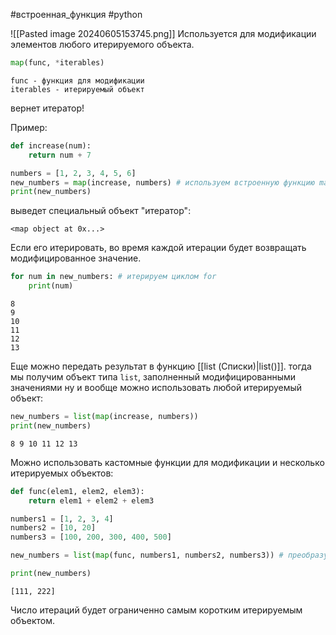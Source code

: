 #встроенная_функция #python 

![[Pasted image 20240605153745.png]]
Используется для модификации элементов любого итерируемого объекта.
```python
map(func, *iterables)
```
	func - функция для модификации
	iterables - итерируемый объект
вернет итератор!

Пример:
```python
def increase(num):
	return num + 7 

numbers = [1, 2, 3, 4, 5, 6] 
new_numbers = map(increase, numbers) # используем встроенную функцию map() 
print(new_numbers)
```
выведет специальный объект "итератор":
```
<map object at 0x...>
```
Если его итерировать, во время каждой итерации будет возвращать модифицированное значение.
```python
for num in new_numbers: # итерируем циклом for
	print(num)
```

```
8
9
10
11
12
13
```
Еще можно передать результат в функцию [[list (Списки)|list()]]. тогда мы получим объект типа `list`, заполненный модифицированными значениями ну и вообще можно использовать любой итерируемый объект:
```python
new_numbers = list(map(increase, numbers))
print(new_numbers)
```

```
8 9 10 11 12 13
```

Можно использовать кастомные функции для модификации и несколько итерируемых объектов:
```python
def func(elem1, elem2, elem3):
	return elem1 + elem2 + elem3

numbers1 = [1, 2, 3, 4]
numbers2 = [10, 20]
numbers3 = [100, 200, 300, 400, 500]

new_numbers = list(map(func, numbers1, numbers2, numbers3)) # преобразуем итератор в список

print(new_numbers)
```

```
[111, 222]
```

Число итераций будет ограниченно самым коротким итерируемым объектом.
